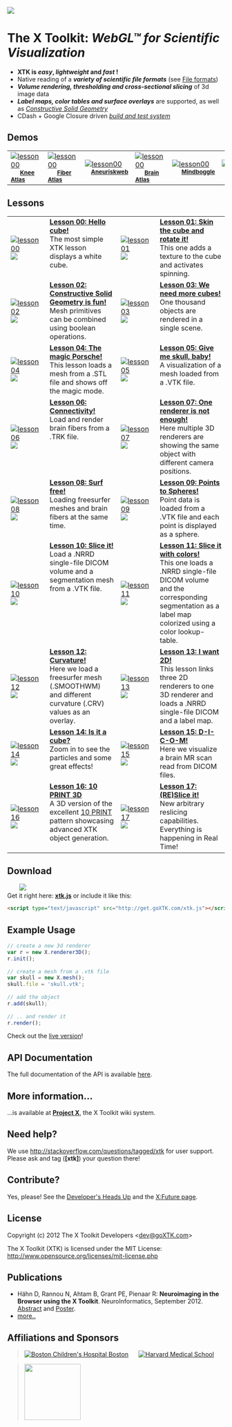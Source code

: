 <a href="http://twitter.com/goxtk" target="_blank"><img src="http://xtk.github.com/twitter3.png"></a>

# The X Toolkit: <i>WebGL&trade; for Scientific Visualization</i>

* <b>XTK is <i>easy</i>, <i>lightweight</i> and <i>fast</i> !</b>
 * Native reading of a <i><b>variety of scientific file formats</b></i> (see <a href="https://github.com/xtk/X/wiki/X:Fileformats">File formats</a>)<br>
 * <i><b>Volume rendering, thresholding and cross-sectional slicing</b></i> of 3d image data<br>
 * <i><b>Label maps, color tables and surface overlays</b></i> are supported, as well as <i><a href="http://evanw.github.com/csg.js/" target="_blank">Constructive Solid Geometry</a></i><br>
 * CDash + Google Closure driven <a href="http://cdash.goxtk.com/index.php?project=XTK" target="_blank"><i>build and test system</i></a>

## Demos 
<table>
<tr> 
<td valign="middle" width="100"><a href="http://demos.goxtk.com/knee_atlas/"><img src="http://xtk.github.com/demosgfx/knee_atlas/minicaption.png" alt="lesson00" title="Click me!"></a><br><sup>&nbsp;&nbsp;&nbsp;&nbsp;&nbsp;&nbsp;<b><a href="http://demos.goxtk.com/knee_atlas/">Knee Atlas</a></b></sup></td>
<td valign="middle" width="100"><a href="http://demos.goxtk.com/brainfibers/"><img src="http://xtk.github.com/demosgfx/brainfibers/minicaption.png" alt="lesson00" title="Click me!"></a><br><sup>&nbsp;&nbsp;&nbsp;&nbsp;&nbsp;&nbsp;<b><a href="http://demos.goxtk.com/brainfibers/">Fiber Atlas</a></b></sup></td>
<td valign="middle" width="100"><a href="http://ecm2.mathcs.emory.edu/aneurisk/"><img src="http://xtk.github.com/demosgfx/aneurysm/minicaption.png" alt="lesson00" title="Click me!"></a><br><sup>&nbsp;&nbsp;&nbsp;&nbsp;<b><a href="http://ecm2.mathcs.emory.edu/aneurisk/">Aneuriskweb</a></b></sup></td>
<td valign="middle" width="100"><a href="http://demos.goxtk.com/brain_atlas/"><img src="http://xtk.github.com/demosgfx/brain_atlas/minicaption.png" alt="lesson00" title="Click me!"></a><br><sup>&nbsp;&nbsp;&nbsp;&nbsp;&nbsp;&nbsp;<b><a href="http://demos.goxtk.com/brain_atlas/">Brain Atlas</a></b></sup></td>
<td valign="middle" width="100"><a href="http://www.mindboggle.info/"><img src="http://xtk.github.com/demosgfx/mindboggle/minicaption.png" alt="lesson00" title="Click me!"></a><br><sup>&nbsp;&nbsp;&nbsp;&nbsp;&nbsp;&nbsp;<b><a href="http://www.mindboggle.info/">Mindboggle</a></b></sup></td>
<td valign="middle" width="100"><a href="http://slicedrop.com/"><img src="http://xtk.github.com/demosgfx/slicedrop/minicaption.png" alt="lesson00" title="Click me!"></a><br><sup>&nbsp;&nbsp;&nbsp;&nbsp;&nbsp;&nbsp;<b><a href="http://slicedrop.com/">Slice:Drop</a></b></sup></td>
</tr>
</table>

## Lessons ##
<table>
<tr>
<td valign="middle" width="100"><a href="http://lessons.goxtk.com/00/"><img src="http://xtk.github.com/lessonsgfx/00/minicaption.png" alt="lesson00" title="Click me!"></a><a href='http://jsfiddle.net/gh/get/toolkit/edge/xtk/lessons/tree/master/00/#run' target=_blank><img src="http://xtk.github.com/fiddlelogo_small2.png"></a></td>
<td valign="top" width="326"><a href="http://lessons.goxtk.com/00/"><b>Lesson 00: Hello cube!</b></a><br>The most simple XTK lesson displays a white cube.</td>
<td valign="middle" width="100"><a href="http://lessons.goxtk.com/01/"><img src="http://xtk.github.com/lessonsgfx/01/minicaption.png" alt="lesson01" title="Click me!"></a><a href='http://jsfiddle.net/gh/get/toolkit/edge/xtk/lessons/tree/master/01/#run' target=_blank><img src="http://xtk.github.com/fiddlelogo_small2.png"></a></td>
<td valign="top" width="326"><a href="http://lessons.goxtk.com/01/"><b>Lesson 01: Skin the cube and rotate it!</b></a><br>This one adds a texture to the cube and activates spinning.</td>
</tr>
<tr>
<td valign="middle" width="100"><a href="http://lessons.goxtk.com/02/"><img src="http://xtk.github.com/lessonsgfx/02/minicaption.png" alt="lesson02" title="Click me!"></a><a href='http://jsfiddle.net/gh/get/toolkit/edge/xtk/lessons/tree/master/02/#run' target=_blank><img src="http://xtk.github.com/fiddlelogo_small2.png"></a></td>
<td valign="top"><a href="http://lessons.goxtk.com/02/"><b>Lesson 02: Constructive Solid Geometry is fun!</b></a><br>Mesh primitives can be combined using boolean operations.</td>
<td valign="middle" width="100"><a href="http://lessons.goxtk.com/03/"><img src="http://xtk.github.com/lessonsgfx/03/minicaption.png" alt="lesson03" title="Click me!"></a><a href='http://jsfiddle.net/gh/get/toolkit/edge/xtk/lessons/tree/master/03/#run' target=_blank><img src="http://xtk.github.com/fiddlelogo_small2.png"></a></td>
<td valign="top"><a href="http://lessons.goxtk.com/03/"><b>Lesson 03: We need more cubes!</b></a><br>One thousand objects are rendered in a single scene.</td>
</tr>
<tr>
<td valign="middle" width="100"><a href="http://lessons.goxtk.com/04/"><img src="http://xtk.github.com/lessonsgfx/04/minicaption.png" alt="lesson04" title="Click me!"></a><a href='http://jsfiddle.net/gh/get/toolkit/edge/xtk/lessons/tree/master/04/#run' target=_blank><img src="http://xtk.github.com/fiddlelogo_small2.png"></a></td>
<td valign="top"><a href="http://lessons.goxtk.com/04/"><b>Lesson 04: The magic Porsche!</b></a><br>This lesson loads a mesh from a .STL file and shows off the magic mode.</td>
<td valign="middle" width="100"><a href="http://lessons.goxtk.com/05/"><img src="http://xtk.github.com/lessonsgfx/05/minicaption.png" alt="lesson05" title="Click me!"></a><a href='http://jsfiddle.net/gh/get/toolkit/edge/xtk/lessons/tree/master/05/#run' target=_blank><img src="http://xtk.github.com/fiddlelogo_small2.png"></a></td>
<td valign="top"><a href="http://lessons.goxtk.com/05/"><b>Lesson 05: Give me skull, baby!</b></a><br>A visualization of a mesh loaded from a .VTK file.</td>
</tr>
<tr>
<td valign="middle" width="100"><a href="http://lessons.goxtk.com/06/"><img src="http://xtk.github.com/lessonsgfx/06/minicaption.png" alt="lesson06" title="Click me!"></a><a href='http://jsfiddle.net/gh/get/toolkit/edge/xtk/lessons/tree/master/06/#run' target=_blank><img src="http://xtk.github.com/fiddlelogo_small2.png"></a></td>
<td valign="top"><a href="http://lessons.goxtk.com/06/"><b>Lesson 06: Connectivity!</b></a><br>Load and render brain fibers from a .TRK file.</td>
<td valign="middle" width="100"><a href="http://lessons.goxtk.com/07/"><img src="http://xtk.github.com/lessonsgfx/07/minicaption.png" alt="lesson07" title="Click me!"></a><a href='http://jsfiddle.net/gh/get/toolkit/edge/xtk/lessons/tree/master/07/#run' target=_blank><img src="http://xtk.github.com/fiddlelogo_small2.png"></a></td>
<td valign="top"><a href="http://lessons.goxtk.com/07/"><b>Lesson 07: One renderer is not enough!</b></a><br>Here multiple 3D renderers are showing the same object with different camera positions.</td>
</tr>
<tr>
<td valign="middle" width="100"><a href="http://lessons.goxtk.com/08/"><img src="http://xtk.github.com/lessonsgfx/08/minicaption.png" alt="lesson08" title="Click me!"></a><a href='http://jsfiddle.net/gh/get/toolkit/edge/xtk/lessons/tree/master/08/#run' target=_blank><img src="http://xtk.github.com/fiddlelogo_small2.png"></a></td>
<td valign="top"><a href="http://lessons.goxtk.com/08/"><b>Lesson 08: Surf free!</b></a><br>Loading freesurfer meshes and brain fibers at the same time.</td>
<td valign="middle" width="100"><a href="http://lessons.goxtk.com/09/"><img src="http://xtk.github.com/lessonsgfx/09/minicaption.png" alt="lesson09" title="Click me!"></a><a href='http://jsfiddle.net/gh/get/toolkit/edge/xtk/lessons/tree/master/09/#run' target=_blank><img src="http://xtk.github.com/fiddlelogo_small2.png"></a></td>
<td valign="top"><a href="http://lessons.goxtk.com/09/"><b>Lesson 09: Points to Spheres!</b></a><br>Point data is loaded from a .VTK file and each point is displayed as a sphere.</td>
</tr>
<tr>
<td valign="middle" width="100"><a href="http://lessons.goxtk.com/10/"><img src="http://xtk.github.com/lessonsgfx/10/minicaption.png" alt="lesson10" title="Click me!"></a><a href='http://jsfiddle.net/gh/get/toolkit/edge/xtk/lessons/tree/master/10/#run' target=_blank><img src="http://xtk.github.com/fiddlelogo_small2.png"></a></td>
<td valign="top"><a href="http://lessons.goxtk.com/10/"><b>Lesson 10: Slice it!</b></a><br>Load a .NRRD single-file DICOM volume and a segmentation mesh from a .VTK file.</td>
<td valign="middle" width="100"><a href="http://lessons.goxtk.com/11/"><img src="http://xtk.github.com/lessonsgfx/11/minicaption.png" alt="lesson11" title="Click me!"></a><a href='http://jsfiddle.net/gh/get/toolkit/edge/xtk/lessons/tree/master/11/#run' target=_blank><img src="http://xtk.github.com/fiddlelogo_small2.png"></a></td>
<td valign="top"><a href="http://lessons.goxtk.com/11/"><b>Lesson 11: Slice it with colors!</b></a><br>This one loads a .NRRD single-file DICOM volume and the corresponding segmentation as a label map colorized using a color lookup-table.</td>
</tr>
<tr>
<td valign="middle" width="100"><a href="http://lessons.goxtk.com/12/"><img src="http://xtk.github.com/lessonsgfx/12/minicaption.png" alt="lesson12" title="Click me!"></a><a href='http://jsfiddle.net/gh/get/toolkit/edge/xtk/lessons/tree/master/12/#run' target=_blank><img src="http://xtk.github.com/fiddlelogo_small2.png"></a></td>
<td valign="top"><a href="http://lessons.goxtk.com/12/"><b>Lesson 12: Curvature!</b></a><br>Here we load a freesurfer mesh (.SMOOTHWM) and different curvature (.CRV) values as an overlay.</td>
<td valign="middle" width="100"><a href="http://lessons.goxtk.com/13/"><img src="http://xtk.github.com/lessonsgfx/13/minicaption.png" alt="lesson13" title="Click me!"></a><a href='http://jsfiddle.net/gh/get/toolkit/edge/xtk/lessons/tree/master/13/#run' target=_blank><img src="http://xtk.github.com/fiddlelogo_small2.png"></a></td>
<td valign="top"><a href="http://lessons.goxtk.com/13/"><b>Lesson 13: I want 2D!</b></a><br>This lesson links three 2D renderers to one 3D renderer and loads a .NRRD single-file DICOM and a label map.</td>
</tr>
<tr>
<td valign="middle" width="100"><a href="http://lessons.goxtk.com/14/"><img src="http://xtk.github.com/lessonsgfx/14/minicaption.png" alt="lesson14" title="Click me!"></a><a href='http://jsfiddle.net/gh/get/toolkit/edge/xtk/lessons/tree/master/14/#run' target=_blank><img src="http://xtk.github.com/fiddlelogo_small2.png"></a></td>
<td valign="top"><a href="http://lessons.goxtk.com/14/"><b>Lesson 14: Is it a cube?</b></a><br>Zoom in to see the particles and some great effects!</td>
<td valign="middle" width="100"><a href="http://lessons.goxtk.com/15/"><img src="http://xtk.github.com/lessonsgfx/15/minicaption.png" alt="lesson15" title="Click me!"></a><a href='http://jsfiddle.net/gh/get/toolkit/edge/xtk/lessons/tree/master/15/#run' target=_blank><img src="http://xtk.github.com/fiddlelogo_small2.png"></a></td>
<td valign="top"><a href="http://lessons.goxtk.com/15/"><b>Lesson 15: D-I-C-O-M!</b></a><br>Here we visualize a brain MR scan read from DICOM files.</td>
</tr>
<tr>
<td valign="middle" width="100"><a href="http://lessons.goxtk.com/16/"><img src="http://xtk.github.com/lessonsgfx/16/minicaption.png" alt="lesson16" title="Click me!"></a><a href='http://jsfiddle.net/gh/get/toolkit/edge/xtk/lessons/tree/master/16/#run' target=_blank><img src="http://xtk.github.com/fiddlelogo_small2.png"></a></td>
<td valign="top"><a href="http://lessons.goxtk.com/16/"><b>Lesson 16: 10 PRINT 3D</b></a><br>A 3D version of the excellent <a href='http://10print.org/' target=_blank>10 PRINT</a> pattern showcasing advanced XTK object generation.</td>
<td valign="middle" width="100"><a href="http://lessons.goxtk.com/17/"><img src="http://xtk.github.com/lessonsgfx/17/minicaption.png" alt="lesson17" title="(RE)Slice it!"></a><a href='http://jsfiddle.net/gh/get/toolkit/edge/xtk/lessons/tree/master/17/#run' target=_blank><img src="http://xtk.github.com/fiddlelogo_small2.png"></a></td>
<td valign="top"><a href="http://lessons.goxtk.com/17/"><b>Lesson 17: (RE)Slice it!</b></a><br>New arbitrary reslicing capabilities. Everything is happening in Real Time!</td>
</tr>
</table>

## Download

&nbsp;&nbsp;&nbsp;&nbsp;&nbsp;&nbsp;&nbsp;<a href="http://get.goXTK.com/xtk_edge.js"><img src="http://xtk.github.com/xtkfile.png"></a><br>
Get it right here: <b><a href="http://get.goXTK.com/xtk.js">xtk.js</a></b> or include it like this:
```html
<script type="text/javascript" src="http://get.goXTK.com/xtk.js"></script>
```

## Example Usage ##

```javascript
// create a new 3d renderer
var r = new X.renderer3D();
r.init();
    
// create a mesh from a .vtk file
var skull = new X.mesh();
skull.file = 'skull.vtk';
    
// add the object
r.add(skull);
    
// .. and render it
r.render();
```

Check out the <a href="http://lessons.goxtk.com/05/" target="_blank">live version</a>!

## API Documentation ##
The full documentation of the API is available <a href="http://api.goXTK.com" target="_blank">here</a>.

## More information... ##
...is available at <a href="http://wiki.goxtk.com" target="_blank"><b>Project X</b></a>, the X Toolkit wiki system.

## Need help? ##
We use <a href="http://stackoverflow.com/questions/tagged/xtk">http://stackoverflow.com/questions/tagged/xtk</a> for user support. Please ask and tag (<b>[xtk]</b>) your question there!

## Contribute? ##
Yes, please! See the <a href="https://github.com/xtk/X/wiki/X:DevelopersHeadsUp" target="_blank">Developer's Heads Up</a> and the <a href="https://github.com/xtk/X/wiki/X:Future" target="_blank">X:Future page</a>.

## License ##
Copyright (c) 2012 The X Toolkit Developers  \<dev@goXTK.com>

The X Toolkit (XTK) is licensed under the MIT License:
  <a href="http://www.opensource.org/licenses/mit-license.php" target="_blank">http://www.opensource.org/licenses/mit-license.php</a>

## Publications ##
* Hähn D, Rannou N, Ahtam B, Grant PE, Pienaar R: <b>Neuroimaging in the Browser using the X Toolkit</b>. NeuroInformatics, September 2012. <a href="http://www.neuroinformatics2012.org/abstracts/neuroimaging-in-the-browser-using-the-x-toolkit">Abstract</a> and <a href="http://f1000.com/posters/browse/summary/1092491">Poster</a>.
* <a href="https://github.com/xtk/X/wiki/X:publications">more..</a>

## Affiliations and Sponsors ##
> <a href="http://childrenshospital.org/FNNDSC"><img src="http://xtk.github.com/chb_logo.png" alt="Boston Children's Hospital Boston" title="Children's Hospital"></a>&nbsp;&nbsp;&nbsp;&nbsp;&nbsp;
> <a href="http://hms.harvard.edu"><img src="http://xtk.github.com/hms_logo.png" alt="Harvard Medical School" title="Harvard Medical School"></a>

> <a href="http://bostonbuilt.org"><img src='http://bostonbuilt.org/icon.php?q=built_in_boston_color_fancy.png&u=goxtk.com' width=130></a>
 

 

